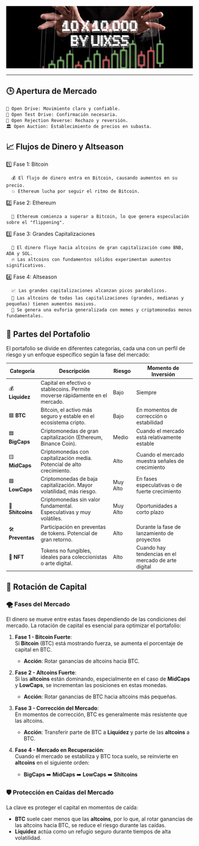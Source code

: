  <img src="./banner.jpg" alt="ig">

---

## 🕒 Apertura de Mercado

    🚀 Open Drive: Movimiento claro y confiable.
    🔄 Open Test Drive: Confirmación necesaria.
    🔁 Open Rejection Reverse: Rechazo y reversión.
    🏛 Open Auction: Establecimiento de precios en subasta.

## 📈 Flujos de Dinero y Altseason
  1️⃣ Fase 1: Bitcoin
  
      💰 El flujo de dinero entra en Bitcoin, causando aumentos en su precio.
      💥 Ethereum lucha por seguir el ritmo de Bitcoin.
  
  2️⃣ Fase 2: Ethereum
  
      🚀 Ethereum comienza a superar a Bitcoin, lo que genera especulación sobre el "flippening".
  
  3️⃣ Fase 3: Grandes Capitalizaciones
  
      💸 El dinero fluye hacia altcoins de gran capitalización como BNB, ADA y SOL.
      🔥 Las altcoins con fundamentos sólidos experimentan aumentos significativos.
  
  4️⃣ Fase 4: Altseason
  
      📈 Las grandes capitalizaciones alcanzan picos parabolicos.
      🤑 Las altcoins de todas las capitalizaciones (grandes, medianas y pequeñas) tienen aumentos masivos.
      💬 Se genera una euforia generalizada con memes y criptomonedas menos fundamentales.

  ## 🧩 Partes del Portafolio

El portafolio se divide en diferentes categorías, cada una con un perfil de riesgo y un enfoque específico según la fase del mercado:

| **Categoría**   | **Descripción**                                                                 | **Riesgo**    | **Momento de Inversión** |
|-----------------|---------------------------------------------------------------------------------|---------------|--------------------------|
| 💰 **Liquidez** | Capital en efectivo o stablecoins. Permite moverse rápidamente en el mercado.   | Bajo          | Siempre                  |
| 🟩 **BTC**      | Bitcoin, el activo más seguro y estable en el ecosistema cripto.                | Bajo          | En momentos de corrección o estabilidad |
| 🟦 **BigCaps**  | Criptomonedas de gran capitalización (Ethereum, Binance Coin).                  | Medio         | Cuando el mercado está relativamente estable |
| 🟨 **MidCaps**  | Criptomonedas con capitalización media. Potencial de alto crecimiento.         | Alto          | Cuando el mercado muestra señales de crecimiento |
| 🟪 **LowCaps**  | Criptomonedas de baja capitalización. Mayor volatilidad, más riesgo.            | Muy Alto      | En fases especulativas o de fuerte crecimiento |
| 🛑 **Shitcoins**| Criptomonedas sin valor fundamental. Especulativas y muy volátiles.            | Muy Alto      | Oportunidades a corto plazo |
| 🛠️ **Preventas**| Participación en preventas de tokens. Potencial de gran retorno.               | Alto          | Durante la fase de lanzamiento de proyectos |
| 🎨 **NFT**      | Tokens no fungibles, ideales para coleccionistas o arte digital.                | Alto          | Cuando hay tendencias en el mercado de arte digital |

  ## 🔁 Rotación de Capital
  
  ### 🌪️ Fases del Mercado
  
  El dinero se mueve entre estas fases dependiendo de las condiciones del mercado. La rotación de capital es esencial para optimizar el portafolio:
  
  1. **Fase 1 - Bitcoin Fuerte**:  
     Si **Bitcoin** (BTC) está mostrando fuerza, se aumenta el porcentaje de capital en BTC.
     - **Acción**: Rotar ganancias de altcoins hacia BTC.
  
  2. **Fase 2 - Altcoins Fuerte**:  
     Si las **altcoins** están dominando, especialmente en el caso de **MidCaps** y **LowCaps**, se incrementan las posiciones en estas monedas.
     - **Acción**: Rotar ganancias de BTC hacia altcoins más pequeñas.
  
  3. **Fase 3 - Corrección del Mercado**:  
     En momentos de corrección, BTC es generalmente más resistente que las altcoins.
     - **Acción**: Transferir parte de BTC a **Liquidez** y parte de las **altcoins** a BTC.
  
  4. **Fase 4 - Mercado en Recuperación**:  
     Cuando el mercado se estabiliza y BTC toca suelo, se reinvierte en **altcoins** en el siguiente orden:
     - **BigCaps** ➡️ **MidCaps** ➡️ **LowCaps** ➡️ **Shitcoins**
  
  ### 🛡️ Protección en Caídas del Mercado
  
  La clave es proteger el capital en momentos de caída:
  
  - **BTC** suele caer menos que las **altcoins**, por lo que, al rotar ganancias de las altcoins hacia BTC, se reduce el riesgo durante las caídas.
  - **Liquidez** actúa como un refugio seguro durante tiempos de alta volatilidad.
